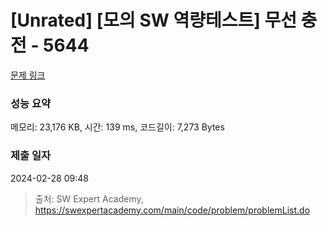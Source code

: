 # [Unrated] [모의 SW 역량테스트] 무선 충전 - 5644 

[문제 링크](https://swexpertacademy.com/main/code/problem/problemDetail.do?contestProbId=AWXRDL1aeugDFAUo) 

### 성능 요약

메모리: 23,176 KB, 시간: 139 ms, 코드길이: 7,273 Bytes

### 제출 일자

2024-02-28 09:48



> 출처: SW Expert Academy, https://swexpertacademy.com/main/code/problem/problemList.do
